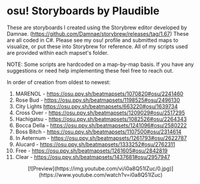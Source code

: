 # osu! Storyboards by Plaudible

These are storyboards I created using the Storybrew editor developed by Damnae. (https://github.com/Damnae/storybrew/releases/tag/1.67) These are all coded in C#. Please see my osu! profile and submitted maps to visualize, or put these into Storybrew for reference. All of my scripts used are provided within each mapset's folder.

NOTE: Some scripts are hardcoded on a map-by-map basis. If you have any suggestions or need help implementing these feel free to reach out.

In order of creation from oldest to newest:
1. MARENOL - https://osu.ppy.sh/beatmapsets/1070820#osu/2241460
2. Rose Bud - https://osu.ppy.sh/beatmapsets/1198525#osu/2496130
3. City Lights https://osu.ppy.sh/beatmapsets/663220#osu/1639734
4. Cross Over - https://osu.ppy.sh/beatmapsets/1209029#osu/2517295
5. Hachigatsu - https://osu.ppy.sh/beatmapsets/1082526#osu/2264343
6. Bocca Della - https://osu.ppy.sh/beatmapsets/1241096#osu/2580222
7. Boss Bitch - https://osu.ppy.sh/beatmapsets/1107500#osu/2314614
8. In Aeternum - https://osu.ppy.sh/beatmapsets/1261793#osu/2622787
9. Alucard - https://osu.ppy.sh/beatmapsets/1333252#osu/2762311
10. Free - https://osu.ppy.sh/beatmapsets/1261605#osu/2842819
11. Clear - https://osu.ppy.sh/beatmapsets/1437681#osu/2957947

<p align="center">
  [![Preview](https://img.youtube.com/vi/i0a8Q51IZuc/0.jpg)](https://www.youtube.com/watch?v=i0a8Q51IZuc)
</p>
